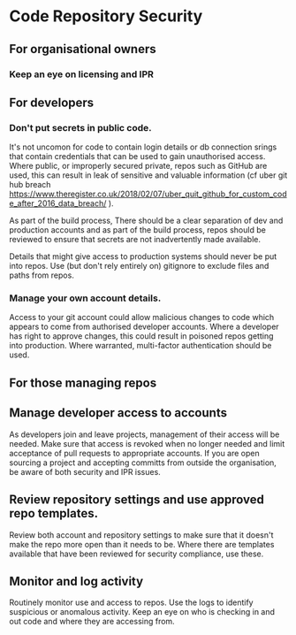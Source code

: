 # Code Repository Security

## For organisational owners
### Keep an eye on licensing and IPR

## For developers
### Don't put secrets in public code.
It's not uncomon for code to contain login details or db connection srings that contain
credentials that can be used to gain unauthorised access.
Where public, or improperly secured private, repos such as GitHub are used, this can result in leak of sensitive and valuable 
information (cf uber git hub breach https://www.theregister.co.uk/2018/02/07/uber_quit_github_for_custom_code_after_2016_data_breach/ ).

As part of the build process, There should be a clear separation of dev and production accounts and as part of the build
process, repos should be reviewed to ensure that secrets are not inadvertently made available.

Details that might give access to production systems should never be put into repos. Use (but don't rely entirely on) gitignore to exclude
files and paths from repos.


### Manage your own account details. 
Access to your git account could allow malicious changes
to code which appears to come from authorised developer accounts. Where a developer has right to approve changes,
this could result in poisoned repos getting into production. Where warranted, multi-factor authentication should be used.

## For those managing repos

## Manage developer access to accounts
As developers join and leave projects, management of their access will be needed. 
Make sure that access is revoked when no longer needed and limit acceptance of pull requests to appropriate accounts.
If you are open sourcing a project and accepting committs from outside the organisation, be aware of both security and IPR issues.

## Review repository settings and use approved repo templates. 
Review both account and repository settings to make sure that it doesn't make the repo more open than it needs to be.
Where there are templates available that have been reviewed for security compliance, use these.

## Monitor and log activity
Routinely monitor use and access to repos. 
Use the logs to identify suspicious or anomalous activity.
Keep an eye on who is checking in and out code and where they are accessing from.
